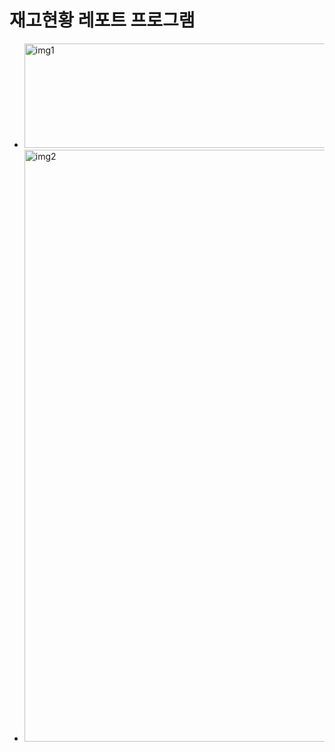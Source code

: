# 재고현황 레포트 프로그램

- <img width="747" height="167" alt="img1" src="https://github.com/user-attachments/assets/a2f8ecbb-4aa1-421f-a6e4-450e71736650" />
- <img width="552" height="947" alt="img2" src="https://github.com/user-attachments/assets/6e9be0b9-b050-4c37-a39f-f89a3ca17dc9" />
